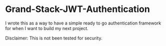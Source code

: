 # Grand-Stack-JWT-Authentication

I wrote this as a way to have a simple ready to go authentication framework for when I want to build my next project.

Disclaimer: This is not been tested for security.
